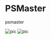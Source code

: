 # PSMaster
psmaster

![pic](https://sweet-fish.oss-cn-beijing.aliyuncs.com/%E5%BE%AE%E4%BF%A1%E5%9B%BE%E7%89%87_20201214162211.jpg)
![pic](https://sweet-fish.oss-cn-beijing.aliyuncs.com/%E5%BE%AE%E4%BF%A1%E5%9B%BE%E7%89%87_20201214162216.jpg)

